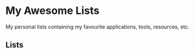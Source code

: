 # My Awesome Lists

My personal lists containing my favourite applications, tools, resources, etc.

## Lists
